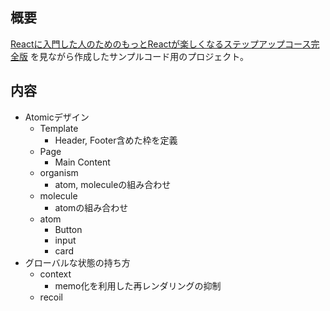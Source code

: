 ## 概要
[Reactに入門した人のためのもっとReactが楽しくなるステップアップコース完全版](https://www.udemy.com/course/react_stepup/learn/lecture/24823442)
を見ながら作成したサンプルコード用のプロジェクト。

## 内容
* Atomicデザイン
  * Template
    * Header, Footer含めた枠を定義
  * Page
    * Main Content
  * organism
    * atom, moleculeの組み合わせ
  * molecule
    * atomの組み合わせ
  * atom
    * Button
    * input
    * card
* グローバルな状態の持ち方
  * context
    * memo化を利用した再レンダリングの抑制
  * recoil  